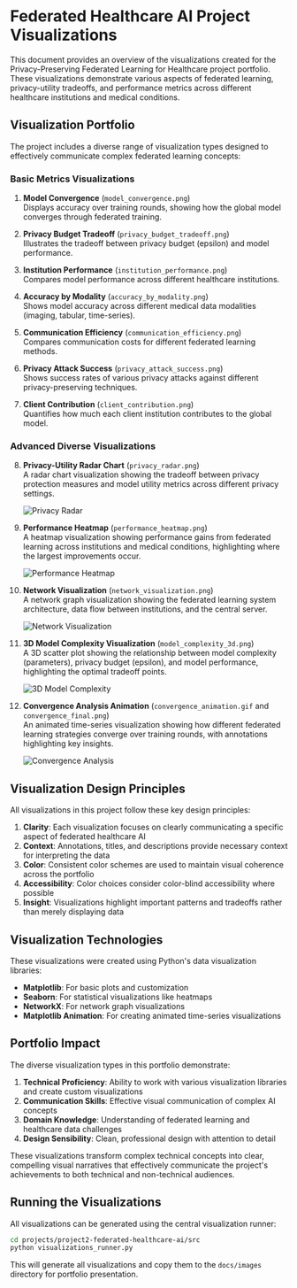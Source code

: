 # Federated Healthcare AI Project Visualizations

This document provides an overview of the visualizations created for the Privacy-Preserving Federated Learning for Healthcare project portfolio. These visualizations demonstrate various aspects of federated learning, privacy-utility tradeoffs, and performance metrics across different healthcare institutions and medical conditions.

## Visualization Portfolio

The project includes a diverse range of visualization types designed to effectively communicate complex federated learning concepts:

### Basic Metrics Visualizations

1. **Model Convergence** (`model_convergence.png`)  
   Displays accuracy over training rounds, showing how the global model converges through federated training.

2. **Privacy Budget Tradeoff** (`privacy_budget_tradeoff.png`)  
   Illustrates the tradeoff between privacy budget (epsilon) and model performance.

3. **Institution Performance** (`institution_performance.png`)  
   Compares model performance across different healthcare institutions.

4. **Accuracy by Modality** (`accuracy_by_modality.png`)  
   Shows model accuracy across different medical data modalities (imaging, tabular, time-series).

5. **Communication Efficiency** (`communication_efficiency.png`)  
   Compares communication costs for different federated learning methods.

6. **Privacy Attack Success** (`privacy_attack_success.png`)  
   Shows success rates of various privacy attacks against different privacy-preserving techniques.

7. **Client Contribution** (`client_contribution.png`)  
   Quantifies how much each client institution contributes to the global model.

### Advanced Diverse Visualizations

8. **Privacy-Utility Radar Chart** (`privacy_radar.png`)  
   A radar chart visualization showing the tradeoff between privacy protection measures and model utility metrics across different privacy settings.
   
   ![Privacy Radar](images/privacy_radar.png)

9. **Performance Heatmap** (`performance_heatmap.png`)  
   A heatmap visualization showing performance gains from federated learning across institutions and medical conditions, highlighting where the largest improvements occur.
   
   ![Performance Heatmap](images/performance_heatmap.png)

10. **Network Visualization** (`network_visualization.png`)  
    A network graph visualization showing the federated learning system architecture, data flow between institutions, and the central server.
    
    ![Network Visualization](images/network_visualization.png)

11. **3D Model Complexity Visualization** (`model_complexity_3d.png`)  
    A 3D scatter plot showing the relationship between model complexity (parameters), privacy budget (epsilon), and model performance, highlighting the optimal tradeoff points.
    
    ![3D Model Complexity](images/model_complexity_3d.png)

12. **Convergence Analysis Animation** (`convergence_animation.gif` and `convergence_final.png`)  
    An animated time-series visualization showing how different federated learning strategies converge over training rounds, with annotations highlighting key insights.
    
    ![Convergence Analysis](images/convergence_final.png)

## Visualization Design Principles

All visualizations in this project follow these key design principles:

1. **Clarity**: Each visualization focuses on clearly communicating a specific aspect of federated healthcare AI
2. **Context**: Annotations, titles, and descriptions provide necessary context for interpreting the data
3. **Color**: Consistent color schemes are used to maintain visual coherence across the portfolio
4. **Accessibility**: Color choices consider color-blind accessibility where possible
5. **Insight**: Visualizations highlight important patterns and tradeoffs rather than merely displaying data

## Visualization Technologies

These visualizations were created using Python's data visualization libraries:

- **Matplotlib**: For basic plots and customization
- **Seaborn**: For statistical visualizations like heatmaps
- **NetworkX**: For network graph visualizations
- **Matplotlib Animation**: For creating animated time-series visualizations

## Portfolio Impact

The diverse visualization types in this portfolio demonstrate:

1. **Technical Proficiency**: Ability to work with various visualization libraries and create custom visualizations
2. **Communication Skills**: Effective visual communication of complex AI concepts
3. **Domain Knowledge**: Understanding of federated learning and healthcare data challenges
4. **Design Sensibility**: Clean, professional design with attention to detail

These visualizations transform complex technical concepts into clear, compelling visual narratives that effectively communicate the project's achievements to both technical and non-technical audiences.

## Running the Visualizations

All visualizations can be generated using the central visualization runner:

```bash
cd projects/project2-federated-healthcare-ai/src
python visualizations_runner.py
```

This will generate all visualizations and copy them to the `docs/images` directory for portfolio presentation. 